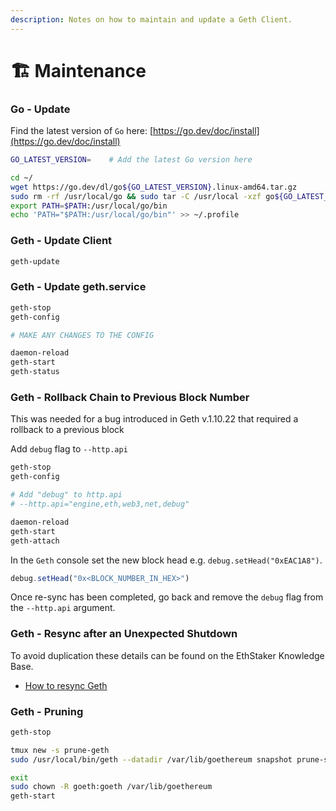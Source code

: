 ```yaml
---
description: Notes on how to maintain and update a Geth Client.
---
```


# 🏗️ Maintenance

### Go - Update

Find the latest version of `Go` here: [https://go.dev/doc/install](https://go.dev/doc/install)

```bash
GO_LATEST_VERSION=    # Add the latest Go version here

cd ~/
wget https://go.dev/dl/go${GO_LATEST_VERSION}.linux-amd64.tar.gz
sudo rm -rf /usr/local/go && sudo tar -C /usr/local -xzf go${GO_LATEST_VERSION}.linux-amd64.tar.gz
export PATH=$PATH:/usr/local/go/bin
echo 'PATH="$PATH:/usr/local/go/bin"' >> ~/.profile
```

### Geth - Update Client

```bash
geth-update
```

### Geth - Update geth.service

```bash
geth-stop
geth-config

# MAKE ANY CHANGES TO THE CONFIG

daemon-reload
geth-start
geth-status
```

### Geth - Rollback Chain to Previous Block Number

This was needed for a bug introduced in Geth v.1.10.22 that required a rollback to a previous block

Add `debug` flag to `--http.api`

```bash
geth-stop
geth-config

# Add "debug" to http.api
# --http.api="engine,eth,web3,net,debug"

daemon-reload
geth-start
geth-attach
```

In the `Geth` console set the new block head e.g. `debug.setHead("0xEAC1A8")`.

```javascript
debug.setHead("0x<BLOCK_NUMBER_IN_HEX>")
```

Once re-sync has been completed, go back and remove the `debug` flag from the `--http.api` argument.

### Geth - Resync after an Unexpected Shutdown

To avoid duplication these details can be found on the EthStaker Knowledge Base.

* [How to resync Geth](https://ethstaker.gitbook.io/ethstaker-knowledge-base/tutorials/resync-geth)

### Geth - Pruning

```bash
geth-stop

tmux new -s prune-geth
sudo /usr/local/bin/geth --datadir /var/lib/goethereum snapshot prune-state

exit
sudo chown -R goeth:goeth /var/lib/goethereum
geth-start
```
